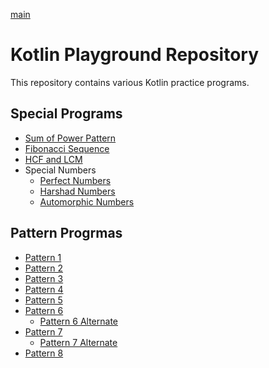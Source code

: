 [main](src/main/kotlin/Main.kt)

# Kotlin Playground Repository
This repository contains various Kotlin practice programs.

## Special Programs
* [Sum of Power Pattern](src/main/kotlin/EP4ext/coursePattern.kt)
* [Fibonacci Sequence](src/main/kotlin/EP4ext/EP4Assignment1.kt)
* [HCF and LCM](src/main/kotlin/EP4ext/EP4Assignment2.kt)
* Special Numbers 
  * [Perfect Numbers](src/main/kotlin/EP4ext/EP4Assignment3/EP4Assignment3part1.kt)
  * [Harshad Numbers](src/main/kotlin/EP4ext/EP4Assignment3/EP4Assignment3part2.kt)
  * [Automorphic Numbers](src/main/kotlin/EP4ext/EP4Assignment3/EP4Assignment3part3.kt)

## Pattern Progrmas
* [Pattern 1](src/main/kotlin/Pattern%20Programs/pattern1.kt)
* [Pattern 2](src/main/kotlin/Pattern%20Programs/pattern2.kt)
* [Pattern 3](src/main/kotlin/Pattern%20Programs/pattern3.kt)
* [Pattern 4](src/main/kotlin/Pattern%20Programs/pattern4.kt)
* [Pattern 5](src/main/kotlin/Pattern%20Programs/pattern5.kt)
* [Pattern 6](src/main/kotlin/Pattern%20Programs/pattern6.kt)
  * [Pattern 6 Alternate](src/main/kotlin/Pattern%20Programs/pattern6Alternate.kt)
* [Pattern 7](src/main/kotlin/Pattern%20Programs/pattern7.kt)
  * [Pattern 7 Alternate](src/main/kotlin/Pattern%20Programs/pattern7Alternate.kt)
* [Pattern 8](src/main/kotlin/Pattern%20Programs/pattern8.kt)